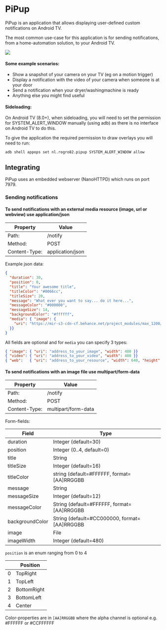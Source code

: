 # PiPup

PiPup is an application that allows displaying user-defined custom notifications on Android TV.

The most common use-case for this application is for sending notifications, from a home-automation solution, to your Android TV.

![](https://github.com/rogro82/PiPup/raw/master/graphics/screenshot-1.png)

#### Some example scenarios:

- Show a snapshot of your camera on your TV (eg on a motion trigger)
- Display a notification with the video of your camera when someone is at your door
- Send a notification when your dryer/washingmachine is ready
- Anything else you might find useful

#### Sideloading:

On Android TV (8.0+), when sideloading, you will need to set the permission for SYSTEM_ALERT_WINDOW manually (using adb) as there is no interface on Android TV to do this.

To give the application the required permission to draw overlays you will need to run:
```
adb shell appops set nl.rogro82.pipup SYSTEM_ALERT_WINDOW allow
```

## Integrating

PiPup uses an embedded webserver (NanoHTTPD) which runs on port 7979.

### Sending notifications

#### To send notifications with an external media resource (image, url or webview) use application/json


| Property      | Value            |
| ------------- | ---------------- |
| Path:         | /notify          |
| Method:       | POST             |
| Content-Type: | application/json |

Example json data:

```json
{
  "duration": 30,
  "position": 0,
  "title": "Your awesome title",
  "titleColor": "#0066cc",
  "titleSize": 20,
  "message": "What ever you want to say... do it here...",
  "messageColor": "#000000",
  "messageSize": 14,
  "backgroundColor": "#ffffff",
  "media": { "image": {
    "uri": "https://mir-s3-cdn-cf.behance.net/project_modules/max_1200/cfcc3137009463.5731d08bd66a1.png", "width": 480
  }}
}
```
All fields are optional and for `media` you can specify 3 types:

```json 
{ "image": { "uri": "address_to_your_image", "width": 480 }}
{ "video": { "uri": "address_to_your_video", "width": 480 }}
{ "web":   { "uri": "address_to_your_resource", "width": 640, "height": 480 }}
```

#### To send notifications with an image file use multipart/form-data

| Property      | Value               |
| ------------- | ------------------- |
| Path:         | /notify             |
| Method:       | POST                |
| Content-Type: | multipart/form-data |

Form-fields:

| Field           | Type                                         |
| --------------- | -------------------------------------------- |
| duration        | Integer (default=30)                         |
| position        | Integer (0..4, default=0)                    |
| title           | String                                       |
| titleSize       | Integer (default=16)                         |
| titleColor      | string (default=#FFFFFF, format=[AA]RRGGBB   |
| message         | String                                       |
| messageSize     | Integer (default=12)                         |
| messageColor    | String (default=#FFFFFF, format=[AA]RRGGBB   |
| backgroundColor | String (default=#CC000000, format=[AA]RRGGBB |
| image           | File                                         |
| imageWidth      | Integer (default=480)                        |

`position` is an enum ranging from 0 to 4

|  | Position    |
| -----: | ----------- |
| 0     | TopRight    |
| 1     | TopLeft     |
| 2     | BottomRight |
| 3     | BottomLeft  |
| 4     | Center      |

Color-properties are in `[AA]RRGGBB` where the alpha channel is optional e.g. #FFFFFF or #CCFFFFFF
